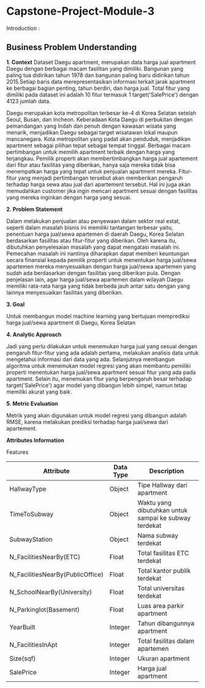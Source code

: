 # Capstone-Project-Module-3

Introduction :

## **Business Problem Understanding**

**1. Context**
Dataset Daegu apartment, merupakan data harga jual apartment Daegu dengan berbagai macam fasilitan yang dimiliki. Bangunan yang paling tua didirikan tahun 1978 dan bangunan paling baru didirikan tahun 2015.Setiap baris data merepresentasikan informasi terkait jarak apartment ke berbagai bagian penting, tahun berdiri, dan harga jual. Total fitur yang dimiliki pada dataset ini adalah 10 fitur termasuk 1 target('SalePrice') dengan 4123 jumlah data.

Daegu merupakan kota metropolitan terbesar ke-4 di Korea Selatan setelah Seoul, Busan, dan Incheon. Keberadaan Kota Daegu di perbukitan dengan pemandangan yang Indah dan penuh dengan kawasan wisata yang menarik, menjadikan Daegu sebagai target wisatawan lokal maupun mancanegara. Kota metropolitan yang padat akan penduduk, menjadikan apartment sebagai pilihan tepat sebagai tempat tinggal. Berbagai macam pertimbangan untuk memilih apartment terbaik dengan harga yang terjangkau. Pemilik properti akan membertimbangkan harga jual apartement dari fitur atau fasilitas yang diberikan, hanya saja mereka tidak bisa menempatkan harga yang tepat untuk penjualan apartment mereka. Fitur-fitur yang menjadi pertimbangan tersebut akan memberikan pengaruh terhadap harga sewa atau jual dari apartement tersebut. Hal ini juga akan memudahkan customer jika ingin mencari apartment sesuai dengan fasilitas yang mereka inginkan dengan harga yang sesuai.

**2. Problem Statement**

Dalam melakukan penjualan atau penyewaan dalam sektor real estat, seperti dalam masalah bisnis ini memiliki tantangan terbesar yaitu, penentuan harga jual/sewa apartemen di daerah Daegu, Korea Selatan berdasarkan fasilitas atau fitur-fitur yang diberikan.
Oleh karena itu, dibutuhkan penyelesaian masalah yang dapat mengatasi masalah ini. Pemecahan masalah ini nantinya diharapkan dapat memberi keuntungan secara finansial kepada pemilik properti untuk menentukan harga jual/sewa apartemen mereka menyesuaikan dengan harga jual/sewa apartemen yang sudah ada berdasarkan dengan fasilitas yang diberikan pula. Dengan penjelasan lain, agar harga jual/sewa apartemen dalam wilayah Daegu memiliki rata-rata harga yang tidak berbeda jauh antar satu dengan yang lainnya menyesuaikan fasilitas yang diberikan.

**3. Goal**

Untuk membangun model machine learning yang bertujuan memprediksi harga jual/sewa apartment di Daegu, Korea Selatan

**4. Analytic Approach**

Jadi yang perlu dilakukan untuk menemukan harga jual yang sesuai dengan pengaruh fitur-fitur yang ada adalah pertama, melakukan analisis data untuk mengetahui informasi dari data yang ada. Selanjutnya membangun algoritma untuk menemukan model regresi yang akan membantu pemiliki properti menentukan harga jual/sewa apartment sesuai fitur yang ada pada apartment. Selain itu, menemukan fitur yang berpengaruh besar terhadap target('SalePrice') agar model yang dibangun lebih simpel, namun tetap memiliki akurat yang baik.

**5. Metric Evaluation**

Metrik yang akan digunakan untuk model regresi yang dibangun adalah RMSE, karena melakukan prediksi terhadap harga jual/sewa dari apartement.

**Attributes Information**

Features

| **Attribute** | **Data Type** | **Description** |
| --- | --- | --- |
| HallwayType | Object | Tipe Hallway dari apartment |
| TimeToSubway | Object | Waktu yang dibutuhkan untuk sampai ke subway terdekat|
| SubwayStation | Object | Nama subway terdekat |
| N_FacilitiesNearBy(ETC) | Float | Total fasilitas ETC terdekat |
| N_FacilitiesNearBy(PublicOffice) | Float | Total kantor publik terdekat |
| N_SchoolNearBy(University) | Float | Total universitas terdekat |
| N_Parkinglot(Basement) | Float | Luas area parkir apartment |
| YearBuilt | Integer | Tahun dibangunnya apartment  |
| N_FacilitiesInApt | Integer | Total fasilitas dalam apartemen|
| Size(sqf) | Integer | Ukuran apartment |
| SalePrice | Integer | Harga jual apartment |

<br>
